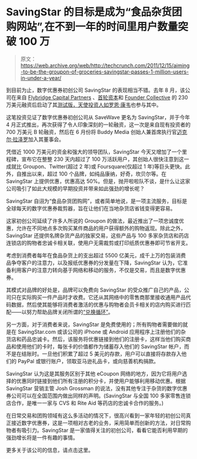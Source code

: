 # SavingStar 的目标是成为“食品杂货团购网站”,在不到一年的时间里用户数量突破 100 万 

> 原文：<https://web.archive.org/web/http://techcrunch.com/2011/12/15/aiming-to-be-the-groupon-of-groceries-savingstar-passes-1-million-users-in-under-a-year/>

到目前为止，数字优惠券初创公司 SavingStar 的表现相当不错。去年 8 月，该公司在来自 [Flybridge Capital Partners](https://web.archive.org/web/20230209125059/http://www.crunchbase.com/financial-organization/flybridge-capital) 、[首轮资本](https://web.archive.org/web/20230209125059/http://www.crunchbase.com/financial-organization/first-round-capital)和 [Founder Collective](https://web.archive.org/web/20230209125059/http://www.crunchbase.com/financial-organization/founder-collective) 的 230 万美元融资后启动了其[测试版，天使投资人如](https://web.archive.org/web/20230209125059/https://techcrunch.com/2010/08/19/savewave/)[罗恩·康韦](https://web.archive.org/web/20230209125059/http://www.crunchbase.com/person/ron-conway)也参与其中。

这笔投资见证了数字优惠券初创公司从 SaveWave 更名为 SavingStar，并于今年 4 月正式推出，再次获得了令人印象深刻的一轮融资，这一次是来自现有投资者的 700 万美元 B 轮融资，然后在 6 月份将 Buddy Media 创始人兼首席执行官[迈克尔·拉泽罗](https://web.archive.org/web/20230209125059/http://www.crunchbase.com/person/michael-lazerow-3)加入其董事会。

凭借近 1000 万美元的资金和强大的领导团队，SavingStar 今天又增加了一个里程碑，宣布它在整整 230 天内超过了 100 万活跃用户，其创始人很快注意到这一成就比 Groupon、Twitter(超过 2 年)或 Foursquare(仅超过 1 年)等巨头更快。此外，自推出以来，超过 100 个品牌，如纯品康纳，好奇，坎贝尔等。在 SavingStar 上提供优惠，优惠高达 50%。但是，抛开啦啦队不谈，是什么让这家公司吸引了如此大规模的早期投资并带来如此强劲的增长呢？

SavingStar 自诩为“食品杂货团购网”，或者简单地说，是一项主流服务，目标是全球每天的数字优惠券裁剪器，旨在让他们在当地杂货店省钱变得更容易。

这家初创公司延续了许多人所说的 Groupon 的做法，最近推出了一项忠诚度优惠，允许在不同地点多次购买某件商品的用户获得额外的购物返现。除此之外，SavingStar 还提供名牌杂货产品的独家交易，这些产品与 100 多家杂货店和药店连锁店的购物者忠诚卡相关联，使用户无需裁剪或打印纸质优惠券即可节省开支。

考虑到消费者每年在食品杂货上的支出超过 5500 亿美元，成千上万的包装消费品争夺客户的注意力，以及报纸优惠券的分发量在下降，SavingStar 认为，它准备利用客户的注意力转向基于网络和移动的服务，不仅是交易，而且是数字优惠券。

其模式对品牌的好处是，品牌可以免费向 SavingStar 的受众推广自己的产品，公司只在实际购买一件产品时才收费。它还从其网络中的零售商那里接收通用产品代码数据，然后使其能够将消费者激活的优惠与购物者会员卡相关的店内购买进行匹配——以努力帮助品牌关闭所谓的[“兑换循环”](https://web.archive.org/web/20230209125059/https://techcrunch.com/2011/07/24/redemption-loop-local-commerce/)。

另一方面，对于消费者来说，SavingStar 是免费使用的；所有购物者需要做的就是在 SavingStar.com 或该公司的 iPhone 或 Android 应用程序上注册他们的杂货店和药品忠诚卡。然后，该服务将优惠链接到他们的注册卡，这样当他们购买商品和使用他们的卡时，每张卡的价值都作为储蓄存入他们的 SavingStar 帐户，而不是在结账时。一旦他们积累了超过 5 美元的存款，用户可以直接将存款存入他们的 PayPal 或银行账户，领取亚马逊礼品卡，或向慈善机构捐款。

SavingStar 认为这是其服务区别于其他 eCoupon 网络的地方，因为它将用户选择的优惠同时链接到他们所有注册的积分卡，并使用户能够利用移动优惠。根据 SavingStar 营销主管 Josh Grossman 的说法，没有其他专注于杂货的数字优惠券公司可以在全国范围内做出同样的声明。(SavingStar 与全国 100 多家零售连锁店合作，是唯一一家与 CVS 和 Rite Aid 等药店的忠诚卡合作的服务。)

在日常交易和团购领域有这么多活动的情况下，很高兴看到一家年轻的初创公司真正接近数字优惠券，这是一项相对古老的业务，采用简单而创新的方法，对日常购物者有吸引力。SavingStar 是一家值得关注的初创公司，看看它能否利用早期的强劲增长将是一件有趣的事情。

更多关于该公司的信息，请点击这里。